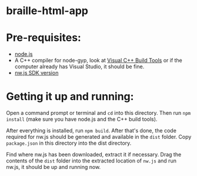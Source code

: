 # braille-html-app

# Pre-requisites:
* [node.js](https://nodejs.org/en/)
* A C++ compiler for node-gyp, look at [Visual C++ Build Tools](http://landinghub.visualstudio.com/visual-cpp-build-tools) or if the computer already has Visual Studio, it should be fine.
* [nw.js SDK version](http://nwjs.io/)

# Getting it up and running:
Open a command prompt or terminal and `cd` into this directory. Then run `npm install` (make sure you have node.js and the C++ build tools).

After everything is installed, run `npm build`. After that's done, the code required for nw.js should be generated and available in the `dist` folder. Copy `package.json` in this directory into the dist directory.

Find where nw.js has been downloaded, extract it if necessary. Drag the contents of the `dist` folder into the extracted location of `nw.js` and run nw.js, it should be up and running now.
